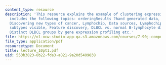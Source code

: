 ```yaml
---
content_type: resource
description: 'This resource explains the example of clustering expression data. It
  includes the following topics: orderingResults ?hand generated data, Problem Definition,
  Discovering new types of cancer, Lymphochip, Data sources, Lymphochipcluster, DLBCL
  subtypes visible, Feature discovery, DLBCL vs. normal B-lymphocyte differentiation,
  Distinct DLBCL groups by gene expression profiling etc.'
file: https://ol-ocw-studio-app-qa.s3.amazonaws.com/courses/7-90j-computational-functional-genomics-spring-2005/553b30230b22fda3a8219a20d5409838_lecture_10pt1.pdf
file_type: application/pdf
resourcetype: Document
title: lecture_10pt1.pdf
uid: 553b3023-0b22-fda3-a821-9a20d5409838
---
```

